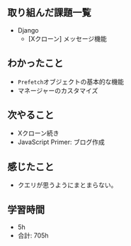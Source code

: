 ## 取り組んだ課題一覧

- Django
    -  [Xクローン] メッセージ機能

## わかったこと
- `Prefetch`オブジェクトの基本的な機能
- マネージャーのカスタマイズ

## 次やること

-  Xクローン続き
- JavaScript Primer: ブログ作成

## 感じたこと
- クエリが思うようにまとまらない。
## 学習時間

- 5h
- 合計: 705h